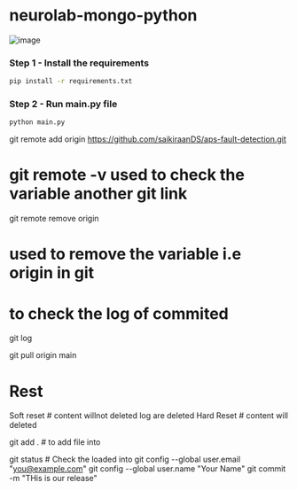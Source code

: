 # neurolab-mongo-python

![image](https://user-images.githubusercontent.com/57321948/196933065-4b16c235-f3b9-4391-9cfe-4affcec87c35.png)

### Step 1 - Install the requirements

```bash
pip install -r requirements.txt
```

### Step 2 - Run main.py file

```bash
python main.py
```

git remote add origin https://github.com/saikiraanDS/aps-fault-detection.git

# git remote -v  used to check the variable another git link

git remote remove origin 
# used to remove the variable i.e origin in git

# to check the log of commited 
git log

 git pull origin main



# Rest 
Soft reset  # content willnot deleted log are deleted
Hard Reset  # content will deleted


git add . # to add file into 

git status # Check the loaded into 
  git config --global user.email "you@example.com"
  git config --global user.name "Your Name"
  git commit -m "THis is our release"